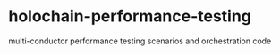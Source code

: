 # holochain-performance-testing

multi-conductor performance testing scenarios and orchestration code
